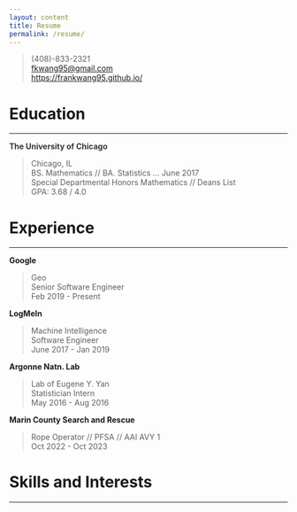 ```yaml
---
layout: content
title: Resume
permalink: /resume/
---
```


> (408)-833-2321  
> fkwang95@gmail.com  
> https://frankwang95.github.io/

# Education
_________________

<span style="color:#363636">__The University of Chicago__</span>

> Chicago, IL  
> BS. Mathematics // BA. Statistics ... June 2017  
> Special Departmental Honors Mathematics // Deans List  
> GPA: 3.68 / 4.0

# Experience
_________________

__Google__

> Geo  
> Senior Software Engineer  
> Feb 2019 - Present

__LogMeIn__

> Machine Intelligence  
> Software Engineer  
> June 2017 - Jan 2019

__Argonne Natn. Lab__

> Lab of Eugene Y. Yan  
> Statistician Intern  
> May 2016 - Aug 2016

__Marin County Search and Rescue__

> Rope Operator // PFSA // AAI AVY 1  
> Oct 2022 - Oct 2023

# Skills and Interests
_________________



